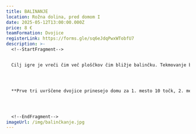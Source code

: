 ```yaml
---
title: BALINANJE
location: Rožna dolina, pred domom I
date: 2025-05-12T13:00:00.000Z
price: 8 €
teamFormation: Dvojice
registerLink: https://forms.gle/sq6eJdqPwxWTobfU7
description: >-
  <!--StartFragment-->


  Cilj igre je vreči čim več ploščkov čim bližje balinčku. Tekmovanje bo na Majskih igrah potekalo v dvojicah, pri čemer so lahko dvojice mešane (moški in ženska) ali ne (dve ženski ali dva moška), vendar vsi tekmujejo skupaj. Igra je namenjena vsem študentom, tudi tistim, ki niso iz študentskih domov.




  **Prve tri uvrščene dvojice prinesejo domu za 1. mesto 10 točk, 2. mesto 8 točk in 3. mesto 6 točk. Oba tekmovalca morata biti iz istega doma, da prineseta svojemu domu točke. Če sta oba tekmovalca iz različnih domov, izbereta za kateri dom bodo štele točke. Če je en član iz doma, drug pa ne, ne dobita točk.**




  <!--EndFragment-->
imageUrl: /img/balinčkanje.jpg
---
```

